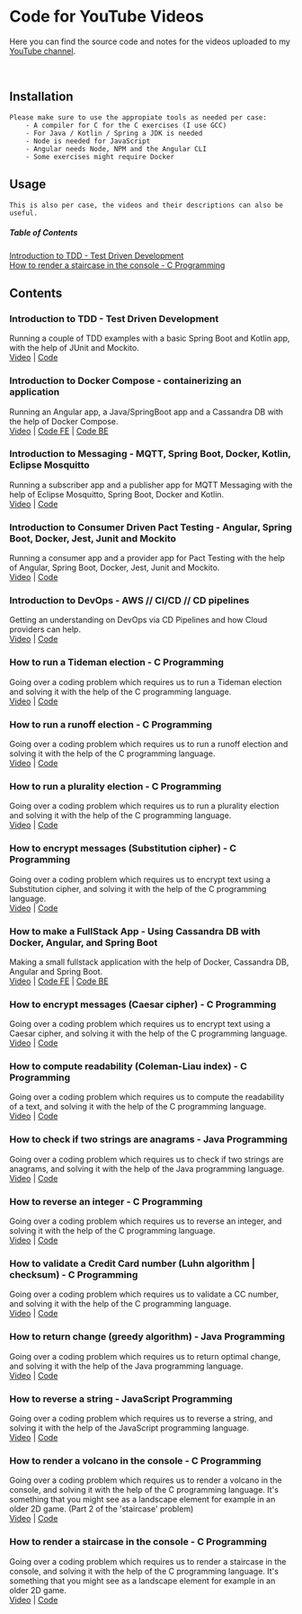 # Code for YouTube Videos

Here you can find the source code and notes for the videos uploaded to my [YouTube channel](https://www.youtube.com/c/BogdanBudaca).

<br>

## Installation

```
Please make sure to use the appropiate tools as needed per case:
    - A compiler for C for the C exercises (I use GCC)
    - For Java / Kotlin / Spring a JDK is needed
    - Node is needed for JavaScript 
    - Angular needs Node, NPM and the Angular CLI
    - Some exercises might require Docker
```

## Usage

```
This is also per case, the videos and their descriptions can also be useful.
```

##### Table of Contents  
[Introduction to TDD - Test Driven Development](#Introduction-to-TDD-\--Test-Driven-Development)  
[How to render a staircase in the console - C Programming](#How-to-render-a-staircase-in-the-console-\--C-Programming)  

## Contents

### <b>Introduction to TDD - Test Driven Development</b>
Running a couple of TDD examples with a basic Spring Boot and Kotlin app, with the help of JUnit and Mockito. <br>
[Video](https://youtu.be/MWrThaOWrPQ) | [Code](https://github.com/BudacaB/yt/tree/master/tdd)

### <b>Introduction to Docker Compose - containerizing an application</b>
Running an Angular app, a Java/SpringBoot app and a Cassandra DB with the help of Docker Compose. <br>
[Video](https://youtu.be/vYg6TYxSSgs) | [Code FE](https://github.com/BudacaB/yt/tree/master/fullstack-fe) | [Code BE](https://github.com/BudacaB/yt/tree/master/fullstack-be)

### <b>Introduction to Messaging - MQTT, Spring Boot, Docker, Kotlin, Eclipse Mosquitto</b>
Running a subscriber app and a publisher app for MQTT Messaging with the help of Eclipse Mosquitto, Spring Boot, Docker and Kotlin. <br>
[Video](https://youtu.be/Swdfi-jOdM4) | [Code](https://github.com/BudacaB/yt/tree/master/mqtt)

### <b>Introduction to Consumer Driven Pact Testing - Angular, Spring Boot, Docker, Jest, Junit and Mockito</b>
Running a consumer app and a provider app for Pact Testing with the help of Angular, Spring Boot, Docker, Jest, Junit and Mockito. <br>
[Video](https://youtu.be/OZz7UyHnyKg) | [Code](https://github.com/BudacaB/yt/tree/master/pact)

### <b>Introduction to DevOps - AWS // CI/CD // CD pipelines</b>
Getting an understanding on DevOps via CD Pipelines and how Cloud providers can help. <br>
[Video](https://youtu.be/1ikyaz8Vx1E) | [Code](https://github.com/BudacaB/yt/tree/master/devops)

### <b>How to run a Tideman election - C Programming</b>
Going over a coding problem which requires us to run a Tideman election and solving it with the help of the C programming language. <br>
[Video](https://youtu.be/YhsAA0n4UzQ) | [Code](https://github.com/BudacaB/yt/tree/master/tideman)

### <b>How to run a runoff election - C Programming</b>
Going over a coding problem which requires us to run a runoff election and solving it with the help of the C programming language. <br>
[Video](https://youtu.be/cLDdb_VZh_I) | [Code](https://github.com/BudacaB/yt/tree/master/runoff)

### <b>How to run a plurality election - C Programming</b>
Going over a coding problem which requires us to run a plurality election and solving it with the help of the C programming language. <br>
[Video](https://youtu.be/r2KPetAvfUc) | [Code](https://github.com/BudacaB/yt/tree/master/plurality)

### <b>How to encrypt messages (Substitution cipher) - C Programming</b>
Going over a coding problem which requires us to encrypt text using a Substitution cipher, and solving it with the help of the C programming language. <br>
[Video](https://youtu.be/FFhpvirLKSA) | [Code](https://github.com/BudacaB/yt/tree/master/substitution)

### <b>How to make a FullStack App - Using Cassandra DB with Docker, Angular, and Spring Boot</b>
Making a small fullstack application with the help of Docker, Cassandra DB, Angular and Spring Boot. <br>
[Video](https://youtu.be/i-2N1nOPR5A) | [Code FE](https://github.com/BudacaB/yt/tree/master/fullstack-fe) | [Code BE](https://github.com/BudacaB/yt/tree/master/fullstack-be)

### <b>How to encrypt messages (Caesar cipher) - C Programming</b>
Going over a coding problem which requires us to encrypt text using a Caesar cipher, and solving it with the help of the C programming language. <br>
[Video](https://youtu.be/jEK3J_Ezb_E) | [Code](https://github.com/BudacaB/yt/tree/master/caesar)

### <b>How to compute readability (Coleman-Liau index) - C Programming</b>
Going over a coding problem which requires us to compute the readability of a text, and solving it with the help of the C programming language. <br>
[Video](https://youtu.be/OZKHAy_06qM) | [Code](https://github.com/BudacaB/yt/tree/master/readability)

### <b>How to check if two strings are anagrams - Java Programming</b>
Going over a coding problem which requires us to check if two strings are anagrams, and solving it with the help of the Java programming language. <br>
[Video](https://youtu.be/jziGJtx0Two) | [Code](https://github.com/BudacaB/yt/tree/master/anagram)

### <b>How to reverse an integer - C Programming</b>
Going over a coding problem which requires us to reverse an integer, and solving it with the help of the C programming language. <br>
[Video](https://youtu.be/mQcN-sY6N2M) | [Code](https://github.com/BudacaB/yt/tree/master/reverseInt)

### <b>How to validate a Credit Card number (Luhn algorithm | checksum) - C Programming</b>
Going over a coding problem which requires us to validate a CC number, and solving it with the help of the C programming language. <br>
[Video](https://youtu.be/p_mO_jpihiw) | [Code](https://github.com/BudacaB/yt/tree/master/credit)

### <b>How to return change (greedy algorithm) - Java Programming</b>
Going over a coding problem which requires us to return optimal change, and solving it with the help of the Java programming language. <br>
[Video](https://youtu.be/l6noeFnnLec) | [Code](https://github.com/BudacaB/yt/tree/master/change)

### <b>How to reverse a string - JavaScript Programming</b>
Going over a coding problem which requires us to reverse a string, and solving it with the help of the JavaScript programming language. <br>
[Video](https://youtu.be/_SBiPgLDTPQ) | [Code](https://github.com/BudacaB/yt/tree/master/reverseString)

### <b>How to render a volcano in the console - C Programming</b>
Going over a coding problem which requires us to render a volcano in the console, and solving it with the help of the C programming language.
It's something that you might see as a landscape element for example in an older 2D game.
(Part 2 of the 'staircase' problem) <br>
[Video](https://youtu.be/kkP-dcWgMuQ) | [Code](https://github.com/BudacaB/yt/tree/master/volcano)

### <b>How to render a staircase in the console - C Programming</b>
Going over a coding problem which requires us to render a staircase in the console, and solving it with the help of the C programming language.
It's something that you might see as a landscape element for example in an older 2D game. <br>
[Video](https://youtu.be/Yg7_wJ6_AMs) | [Code](https://github.com/BudacaB/yt/tree/master/staircase)